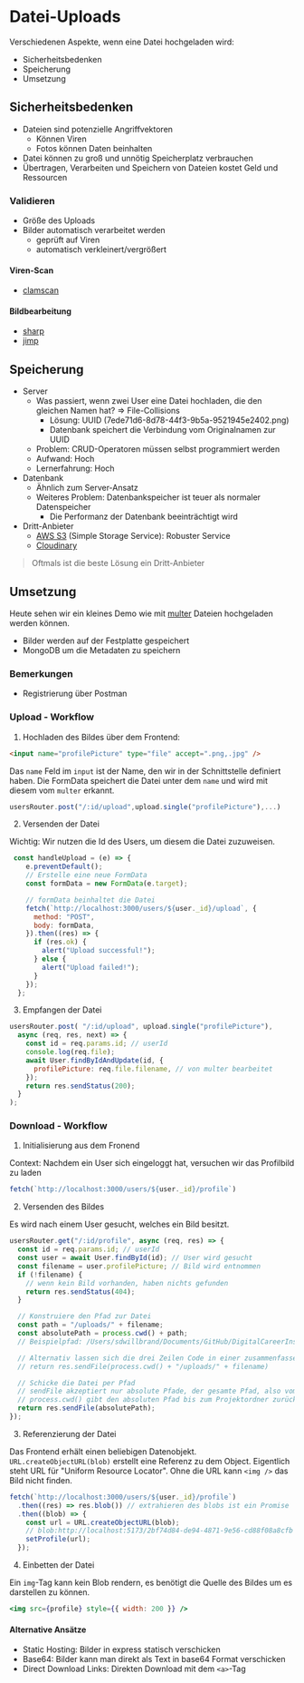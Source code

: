 # Datei-Uploads

Verschiedenen Aspekte, wenn eine Datei hochgeladen wird:

- Sicherheitsbedenken
- Speicherung
- Umsetzung

## Sicherheitsbedenken

- Dateien sind potenzielle Angriffvektoren
  - Können Viren
  - Fotos können Daten beinhalten
- Datei können zu groß und unnötig Speicherplatz verbrauchen
- Übertragen, Verarbeiten und Speichern von Dateien kostet Geld und Ressourcen

### Validieren

- Größe des Uploads
- Bilder automatisch verarbeitet werden
  - geprüft auf Viren
  - automatisch verkleinert/vergrößert

#### Viren-Scan

- [clamscan](https://www.npmjs.com/package/clamscan)

#### Bildbearbeitung

- [sharp](https://www.npmjs.com/package/sharp)
- [jimp](https://www.npmjs.com/package/jimp)

## Speicherung

- Server
  - Was passiert, wenn zwei User eine Datei hochladen, die den gleichen Namen hat? => File-Collisions
    - Lösung: UUID (7ede71d6-8d78-44f3-9b5a-9521945e2402.png)
    - Datenbank speichert die Verbindung vom Originalnamen zur UUID
  - Problem: CRUD-Operatoren müssen selbst programmiert werden
  - Aufwand: Hoch
  - Lernerfahrung: Hoch
- Datenbank
  - Ähnlich zum Server-Ansatz
  - Weiteres Problem: Datenbankspeicher ist teuer als normaler Datenspeicher
    - Die Performanz der Datenbank beeinträchtigt wird
- Dritt-Anbieter
  - [AWS S3](https://aws.amazon.com/s3/) (Simple Storage Service): Robuster Service
  - [Cloudinary](https://cloudinary.com/)

> Oftmals ist die beste Lösung ein Dritt-Anbieter

## Umsetzung

Heute sehen wir ein kleines Demo wie mit [multer](https://www.npmjs.com/package/multer) Dateien hochgeladen werden können.

- Bilder werden auf der Festplatte gespeichert
- MongoDB um die Metadaten zu speichern

### Bemerkungen

- Registrierung über Postman


### Upload - Workflow

1. Hochladen des Bildes über dem Frontend:

```html
<input name="profilePicture" type="file" accept=".png,.jpg" />
```

Das `name` Feld im `input` ist der Name, den wir in der Schnittstelle definiert haben. Die FormData speichert die Datei unter dem `name` und wird mit diesem vom `multer` erkannt.

```js
usersRouter.post("/:id/upload",upload.single("profilePicture"),...)
```

2. Versenden der Datei

Wichtig: Wir nutzen die Id des Users, um diesem die Datei zuzuweisen.

```js
 const handleUpload = (e) => {
    e.preventDefault();
    // Erstelle eine neue FormData
    const formData = new FormData(e.target);

    // formData beinhaltet die Datei
    fetch(`http://localhost:3000/users/${user._id}/upload`, {
      method: "POST",
      body: formData,
    }).then((res) => {
      if (res.ok) {
        alert("Upload successful!");
      } else {
        alert("Upload failed!");
      }
    });
  };
```

3. Empfangen der Datei

```js
usersRouter.post( "/:id/upload", upload.single("profilePicture"),
  async (req, res, next) => {
    const id = req.params.id; // userId
    console.log(req.file);
    await User.findByIdAndUpdate(id, {
      profilePicture: req.file.filename, // von multer bearbeitet
    });
    return res.sendStatus(200);
  }
);
```

### Download - Workflow

1. Initialisierung aus dem Fronend

Context: Nachdem ein User sich eingeloggt hat, versuchen wir das Profilbild zu laden

```js
fetch(`http://localhost:3000/users/${user._id}/profile`)
```

2. Versenden des Bildes

Es wird nach einem User gesucht, welches ein Bild besitzt.

```js
usersRouter.get("/:id/profile", async (req, res) => {
  const id = req.params.id; // userId
  const user = await User.findById(id); // User wird gesucht
  const filename = user.profilePicture; // Bild wird entnommen
  if (!filename) {
    // wenn kein Bild vorhanden, haben nichts gefunden
    return res.sendStatus(404); 
  }

  // Konstruiere den Pfad zur Datei
  const path = "/uploads/" + filename;
  const absolutePath = process.cwd() + path;
  // Beispielpfad: /Users/sdwillbrand/Documents/GitHub/DigitalCareerInstitute/wd23_tz_d01/live-coding-examples/5_be/2_security/8_file_upload/backend/uploads/4cc2d653-6ac2-45ea-afda-8060f125d568.jpg

  // Alternativ lassen sich die drei Zeilen Code in einer zusammenfassen
  // return res.sendFile(process.cwd() + "/uploads/" + filename)

  // Schicke die Datei per Pfad
  // sendFile akzeptiert nur absolute Pfade, der gesamte Pfad, also vom root bis zur Bilddatei, den gesamten Pfad
  // process.cwd() gibt den absoluten Pfad bis zum Projektordner zurück
  return res.sendFile(absolutePath);
});
```

3. Referenzierung der Datei

Das Frontend erhält einen beliebigen Datenobjekt.
`URL.createObjectURL(blob)` erstellt eine Referenz zu dem Object.
Eigentlich steht URL für "Uniform Resource Locator". Ohne die URL kann `<img />` das Bild nicht finden.

```js
fetch(`http://localhost:3000/users/${user._id}/profile`)
  .then((res) => res.blob()) // extrahieren des blobs ist ein Promise
  .then((blob) => {
    const url = URL.createObjectURL(blob);
    // blob:http://localhost:5173/2bf74d84-de94-4871-9e56-cd88f08a8cfb
    setProfile(url); 
  });
```

4. Einbetten der Datei

Ein `img`-Tag kann kein Blob rendern, es benötigt die Quelle des Bildes um es darstellen zu können.

```jsx
<img src={profile} style={{ width: 200 }} />
```

#### Alternative Ansätze

- Static Hosting: Bilder in express statisch verschicken
- Base64: Bilder kann man direkt als Text in base64 Format verschicken
- Direct Download Links: Direkten Download mit dem `<a>`-Tag
